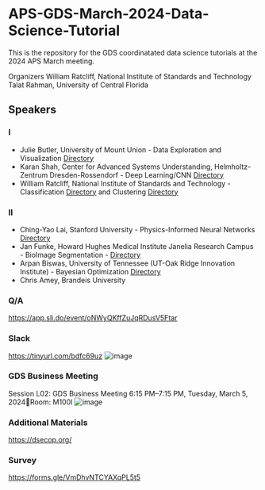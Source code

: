 # APS-GDS-March-2024-Data-Science-Tutorial

This is the repository for the GDS coordinatated data science tutorials at the 2024 APS March meeting.

Organizers
William Ratcliff, National Institute of Standards and Technology
Talat Rahman, University of Central Florida


## Speakers
### I
- Julie Butler, University of Mount Union - Data Exploration and Visualization [Directory](https://github.com/williamratcliff/APS-GDS-March-2024-Data-Science-Tutorial/tree/main/DataExplorationAndVisualization)
- Karan Shah, Center for Advanced Systems Understanding, Helmholtz-Zentrum Dresden-Rossendorf - Deep Learning/CNN [Directory](https://github.com/williamratcliff/APS-GDS-March-2024-Data-Science-Tutorial/tree/main/CNN)
- William Ratcliff, National Institute of Standards and Technology - Classification [Directory](https://github.com/williamratcliff/APS-GDS-March-2024-Data-Science-Tutorial/tree/main/Classification) and Clustering [Directory](https://github.com/williamratcliff/APS-GDS-March-2024-Data-Science-Tutorial/tree/main/Classification)
### II
- Ching-Yao Lai, Stanford University - Physics-Informed Neural Networks [Directory](https://github.com/williamratcliff/APS-GDS-March-2024-Data-Science-Tutorial/tree/main/PINN)
- Jan Funke, Howard Hughes Medical Institute Janelia Research Campus - BioImage Segmentation - [Directory](https://github.com/williamratcliff/APS-GDS-March-2024-Data-Science-Tutorial/tree/main/Segmentation)
- Arpan Biswas, University of Tennessee (UT-Oak Ridge Innovation Institute) - Bayesian Optimization [Directory](https://github.com/williamratcliff/APS-GDS-March-2024-Data-Science-Tutorial/tree/main/BO)
- Chris Amey, Brandeis University

### Q/A
https://app.sli.do/event/oNWyQKffZuJqRDusV5Ftar

### Slack
https://tinyurl.com/bdfc69uz
![image](https://github.com/williamratcliff/APS-GDS-March-2024-Data-Science-Tutorial/assets/130521/127245d4-8c36-463d-8786-db46fd76457d)

### GDS Business Meeting
Session L02: GDS Business Meeting
6:15 PM–7:15 PM, Tuesday, March 5, 2024Room: M100I
![image](https://github.com/williamratcliff/APS-GDS-March-2024-Data-Science-Tutorial/assets/130521/686793c3-9962-4f42-b7a1-07d27df17a79)

### Additional Materials
https://dsecop.org/

### Survey
https://forms.gle/VmDhvNTCYAXqPL5t5


